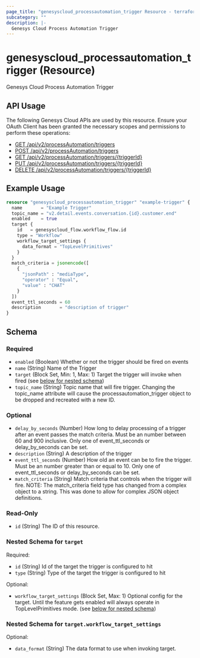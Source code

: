 ```yaml
---
page_title: "genesyscloud_processautomation_trigger Resource - terraform-provider-genesyscloud"
subcategory: ""
description: |-
  Genesys Cloud Process Automation Trigger
---
```

# genesyscloud_processautomation_trigger (Resource)

Genesys Cloud Process Automation Trigger

## API Usage
The following Genesys Cloud APIs are used by this resource. Ensure your OAuth Client has been granted the necessary scopes and permissions to perform these operations:

* [GET /api/v2/processAutomation/triggers](https://developer.genesys.cloud/platform/preview-apis#get-api-v2-processautomation-triggers)
* [POST /api/v2/processAutomation/triggers](https://developer.genesys.cloud/platform/preview-apis#post-api-v2-processautomation-triggers)
* [GET /api/v2/processAutomation/triggers/{triggerId}](https://developer.genesys.cloud/platform/preview-apis#get-api-v2-processautomation-triggers--triggerId-)
* [PUT /api/v2/processAutomation/triggers/{triggerId}](https://developer.genesys.cloud/platform/preview-apis#put-api-v2-processautomation-triggers--triggerId-)
* [DELETE /api/v2/processAutomation/triggers/{triggerId}](https://developer.genesys.cloud/platform/preview-apis#delete-api-v2-processautomation-triggers--triggerId-)

## Example Usage

```terraform
resource "genesyscloud_processautomation_trigger" "example-trigger" {
  name       = "Example Trigger"
  topic_name = "v2.detail.events.conversation.{id}.customer.end"
  enabled    = true
  target {
    id   = genesyscloud_flow.workflow_flow.id
    type = "Workflow"
    workflow_target_settings {
      data_format = "TopLevelPrimitives"
    }
  }
  match_criteria = jsonencode([
    {
      "jsonPath" : "mediaType",
      "operator" : "Equal",
      "value" : "CHAT"
    }
  ])
  event_ttl_seconds = 60
  description       = "description of trigger"
}
```

<!-- schema generated by tfplugindocs -->
## Schema

### Required

- `enabled` (Boolean) Whether or not the trigger should be fired on events
- `name` (String) Name of the Trigger
- `target` (Block Set, Min: 1, Max: 1) Target the trigger will invoke when fired (see [below for nested schema](#nestedblock--target))
- `topic_name` (String) Topic name that will fire trigger. Changing the topic_name attribute will cause the processautomation_trigger object to be dropped and recreated with a new ID.

### Optional

- `delay_by_seconds` (Number) How long to delay processing of a trigger after an event passes the match criteria. Must be an number between 60 and 900 inclusive. Only one of event_ttl_seconds or delay_by_seconds can be set.
- `description` (String) A description of the trigger
- `event_ttl_seconds` (Number) How old an event can be to fire the trigger. Must be an number greater than or equal to 10. Only one of event_ttl_seconds or delay_by_seconds can be set.
- `match_criteria` (String) Match criteria that controls when the trigger will fire. NOTE: The match_criteria field type has changed from a complex object to a string. This was done to allow for complex JSON object definitions.

### Read-Only

- `id` (String) The ID of this resource.

<a id="nestedblock--target"></a>
### Nested Schema for `target`

Required:

- `id` (String) Id of the target the trigger is configured to hit
- `type` (String) Type of the target the trigger is configured to hit

Optional:

- `workflow_target_settings` (Block Set, Max: 1) Optional config for the target. Until the feature gets enabled will always operate in TopLevelPrimitives mode. (see [below for nested schema](#nestedblock--target--workflow_target_settings))

<a id="nestedblock--target--workflow_target_settings"></a>
### Nested Schema for `target.workflow_target_settings`

Optional:

- `data_format` (String) The data format to use when invoking target.

